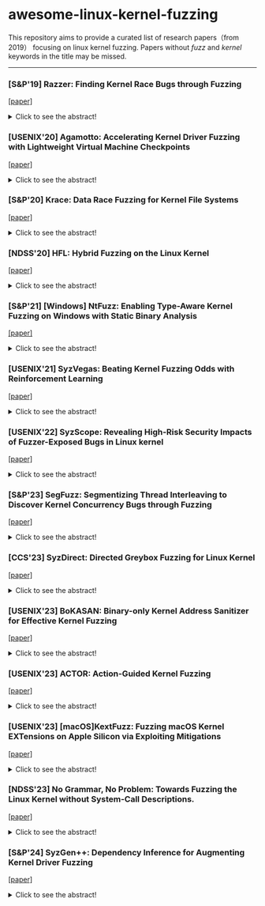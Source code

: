 # awesome-linux-kernel-fuzzing
This repository aims to provide a curated list of research papers（from 2019） focusing on linux kernel fuzzing. Papers without *fuzz* and *kernel* keywords in the title may be missed.

--------------------------------------------------------------------------------------------------------------------------
### [S&P'19] Razzer: Finding Kernel Race Bugs through Fuzzing

[[paper]](https://ieeexplore.ieee.org/stamp/stamp.jsp?tp=&arnumber=8835326)
<details>
  <summary>Click to see the abstract!</summary>
A data race in a kernel is an important class of bugs,  critically impacting the reliability and security of the associated  system.  As a result of a race, the kernel may become unresponsive.  Even worse, an attacker may launch a privilege escalation attack  to acquire root privileges.  In this paper, we propose RAZZER, a tool to find race bugs  in kernels.  The core of RAZZER is in guiding fuzz testing  towards potential data race spots in the kernel.  RAZZER employs  two techniques to find races efficiently: a static analysis and  a deterministic thread interleaving technique.  Using a static  analysis, RAZZER identifies over-approximated potential data  race spots, guiding the fuzzer to search for data races in the  kernel more efficiently.  Using the deterministic thread interleaving technique implemented at the hypervisor, RAZZER tames  the non-deterministic behavior of the kernel such that it can  deterministically trigger a race.  We implemented a prototype of RAZZER and ran the latest Linux kernel (from v4.16-rc3 to v4.18-  rc3) using RAZZER.  As a result, RAZZER discovered 30 new races  in the kernel, with 16 subsequently confirmed and accordingly  patched by kernel developers after they were reported.
</details>

### [USENIX'20] Agamotto: Accelerating Kernel Driver Fuzzing with Lightweight Virtual Machine Checkpoints

[[paper]](https://www.usenix.org/system/files/sec20-song.pdf)
<details>
  <summary>Click to see the abstract!</summary>
Kernel-mode drivers are challenging to analyze for vulnerabilities, yet play a critical role in maintaining the security  of OS kernels. Their wide attack surface, exposed via both  the system call interface and the peripheral interface, is often  found to be the most direct attack vector to compromise an OS  kernel. Researchers therefore have proposed many fuzzing  techniques to find vulnerabilities in kernel drivers. However,  the performance of kernel fuzzers is still lacking, for reasons  such as prolonged execution of kernel code, interference between test inputs, and kernel crashes. This paper proposes lightweight virtual machine checkpointing as a new primitive that enables high-throughput  kernel driver fuzzing. Our key insight is that kernel driver  fuzzers frequently execute similar test cases in a row, and that  their performance can be improved by dynamically creating  multiple checkpoints while executing test cases and skipping  parts of test cases using the created checkpoints. We built a  system, dubbed Agamotto, around the virtual machine checkpointing primitive and evaluated it by fuzzing the peripheral  attack surface of USB and PCI drivers in Linux. The results  are convincing. Agamotto improved the performance of the  state-of-the-art kernel fuzzer, Syzkaller, by 66.6% on average in fuzzing 8 USB drivers, and an AFL-based PCI fuzzer  by 21.6% in fuzzing 4 PCI drivers, without modifying their  underlying input generation algorithm.
</details>

### [S&P'20] Krace: Data Race Fuzzing for Kernel File Systems

[[paper]](https://ieeexplore.ieee.org/stamp/stamp.jsp?tp=&arnumber=9152693)
<details>
  <summary>Click to see the abstract!</summary>
Data races occur when two threads fail to use  proper synchronization when accessing shared data.  In kernel file  systems, which are highly concurrent by design, data races are  common mistakes and often wreak havoc on the users, causing  inconsistent states or data losses.  Prior fuzzing practices on file  systems have been effective in uncovering hundreds of bugs, but  they mostly focus on the sequential aspect of file system execution  and do not comprehensively explore the concurrency dimension  and hence, forgo the opportunity to catch data races.  In this paper, we bring coverage-guided fuzzing to the concurrency dimension with three new constructs: 1) a new coverage  tracking metric, alias coverage, specially designed to capture  the exploration progress in the concurrency dimension;  2) an  evolution algorithm for generating, mutating, and merging multithreaded syscall sequences as inputs for concurrency fuzzing;   and 3) a comprehensive lockset and happens-before modeling for  kernel synchronization primitives for precise data race detection.  These components are integrated into KRACE, an end-to-end  fuzzing framework that has discovered 23 data races in ext4,  btrfs, and the VFS layer so far, and 9 are confirmed to be harmful.
</details>

### [NDSS'20] HFL: Hybrid Fuzzing on the Linux Kernel

[[paper]](https://www.ndss-symposium.org/wp-content/uploads/2020/02/24018-paper.pdf)
<details>
  <summary>Click to see the abstract!</summary>
Hybrid fuzzing, combining symbolic execution and  fuzzing, is a promising approach for vulnerability discovery  because each approach can complement the other.  However,  we observe that applying hybrid fuzzing to kernel testing is  challenging because the following unique characteristics of the  kernel make a naive adoption of hybrid fuzzing inefficient: 1) having indirect control transfers determined by system call  arguments, 2) controlling and matching internal system state via  system calls, and 3) inferring nested argument type for invoking  system calls.  Failure to handling such challenges will render both  fuzzing and symbolic execution inefficient, and thereby, will result  in an inefficient hybrid fuzzing.  Although these challenges are  essential to both fuzzing and symbolic execution, to the best of  our knowledge, existing kernel testing approaches either naively  use each technique separately without handling such challenges  or imprecisely handle a part of challenges only by static analysis.  To this end, this paper proposes HFL, which not only  combines fuzzing with symbolic execution for hybrid fuzzing  but also addresses kernel-specific fuzzing challenges via three  distinct features: 1) converting indirect control transfers to direct  transfers, 2) inferring system call sequence to build a consistent  system state, and 3) identifying nested arguments types of system  calls.  As a result, HFL found 24 previously unknown vulnerabilities in recent Linux kernels.  Additionally, HFL achieves 15%  and 26% higher code coverage than Moonshine and Syzkaller,  respectively, and over kAFL/S2E/TriforceAFL, achieving even  four times better coverage, using the same amount of resources (CPU, time, etc.).  Regarding vulnerability discovery performance, HFL found 13 known vulnerabilities more than three times faster  than Syzkaller.
</details>

### [S&P'21] [Windows] NtFuzz: Enabling Type-Aware Kernel Fuzzing on Windows with Static Binary Analysis

[[paper]](https://ieeexplore.ieee.org/stamp/stamp.jsp?tp=&arnumber=9519448)
<details>
  <summary>Click to see the abstract!</summary>
Although it is common practice for kernel fuzzers to leverage type information of system calls, current Windows kernel fuzzers do not follow the practice as most system calls are private and largely undocumented.  In this paper, we present a practical static binary analyzer that automatically infers system call types on Windows at scale.  We incorporate our analyzer to NtFuzz, a type-aware Windows kernel fuzzing framework.  To our knowledge, this is the first practical fuzzing system that utilizes scalable binary analysis on a COTS OS.  With NtFuzz, we found 11 previously unknown kernel bugs, and earned $25,000 through the bug bounty program offered by Microsoft.  All these results confirm the practicality of our system as a kernel fuzzer.
</details>

### [USENIX'21] SyzVegas: Beating Kernel Fuzzing Odds with Reinforcement Learning

[[paper]](https://www.usenix.org/system/files/sec21-wang-daimeng.pdf)
<details>
  <summary>Click to see the abstract!</summary>
Fuzzing embeds a large number of decisions requiring finetuned and hard-coded parameters to maximize its efficiency. This is especially true for kernel fuzzing due to (1) OS kernels’ sheer size and complexity, (2) a unique syscall interface  that requires special handling (e.g., encoding explicit dependencies among syscalls), and (3) behaviors of inputs (i.e., test  cases) are often not reproducible due to the stateful nature of OS kernels. Hence, Syzkaller [14], the state-of-art gray-box  kernel fuzzer, incorporates numerous procedures, decision  points, and hard-coded parameters master-crafted by domain  experts. Unfortunately, hard-coded strategies cannot adjust  to factors such as different fuzzing environments/targets and  the dynamically changing potency of tasks and/or seeds, limiting the overall effectiveness of the fuzzer. In this paper,  we propose SYZVEGAS, a fuzzer that dynamically and automatically adapts two of the most critical decision points  in Syzkaller, task selection and seed selection, to remarkably  improve coverage reached per unit-time. SYZVEGAS’s adaptation leverages multi-armed-bandit (MAB) algorithms along  with a novel reward assessment model. Our extensive evaluations of SYZVEGAS on the latest Linux Kernel and its subsystems demonstrate that it (i) finds up to 38.7% more coverage  than the default Syzkaller, (ii) better discovers bugs/crashes (8 more unique crashes) and (iii) has very low 2.1% performance overhead. We reported our findings to Google’s Syzkaller team and are actively working on pushing our  changes upstream.
</details>

### [USENIX'22] SyzScope: Revealing High-Risk Security Impacts of Fuzzer-Exposed Bugs in Linux kernel

[[paper]](https://www.usenix.org/system/files/sec22-zou.pdf)
<details>
  <summary>Click to see the abstract!</summary>
Fuzzing has become one of the most effective bug finding approach for software. In recent years, 24*7 continuous fuzzing platforms have emerged to test critical  pieces of software, e.g., Linux kernel. Though capable of  discovering many bugs and providing reproducers (e.g.,  proof-of-concepts), a major problem is that they neglect a  critical function that should have been built-in, i.e., evaluation of a bug’s security impact. It is well-known that  the lack of understanding of security impact can lead to  delayed bug fixes as well as patch propagation. In this  paper, we develop SyzScope, a system that can automatically uncover new “high-risk” impacts given a bug  with seemingly “low-risk” impacts. From analyzing over  a thousand low-risk bugs on syzbot, SyzScope successfully determined that 183 low-risk bugs (more than 15%)  in fact contain high-risk impacts, e.g., control flow hijack  and arbitrary memory write, some of which still do not  have patches available yet.
</details>

### [S&P'23] SegFuzz: Segmentizing Thread Interleaving to Discover Kernel Concurrency Bugs through Fuzzing

[[paper]](https://ieeexplore.ieee.org/stamp/stamp.jsp?tp=&arnumber=10179398)
<details>
  <summary>Click to see the abstract!</summary>
Discovering kernel concurrency bugs through fuzzing is challenging. Identifying kernel concurrency bugs, as opposed to non-concurrency bugs, necessitates an analysis of possible interleavings between two or more threads. However, because the search space of thread interleaving is vast, it is impractical to investigate all conceivable thread interleavings. To explore the vast search space, most previous approaches perform random or simple heuristic searches without having coverage for thread interleaving or with an insufficient form of coverage. As a result, they either conduct wasteful searches with redundant executions or overlook concurrent bugs that their coverage cannot address.To overcome such limitations, we propose SegFuzz, a fuzzing framework for kernel concurrency bugs. When exploring the search space of thread interleavings, SegFuzz decomposes an entire thread interleaving into a set of segments, each of which represents an interleaving of the small number of instructions, and utilizes individual segments as interleaving coverage, called interleaving segment coverage. When searching for thread interleavings, SegFuzz mutates interleavings in explored interleaving segments to construct new thread interleavings that have not yet been explored. With SegFuzz, we discover new 21 concurrency bugs in Linux kernels, and demonstrate the efficiency of SegFuzz by showing that SegFuzz can identify known bugs on average 4.1 times quickly than the state-of-the-art approaches.
</details>

### [CCS'23] SyzDirect: Directed Greybox Fuzzing for Linux Kernel

[[paper]](https://dl.acm.org/doi/pdf/10.1145/3576915.3623146)
<details>
  <summary>Click to see the abstract!</summary>
Bug reports and patch commits are dramatically increasing for OS kernels, incentivizing a critical need for kernel-level bug  reproduction and patch testing.  Directed greybox fuzzing (DGF),  aiming to stress-test a specific part of code, is a promising approach  for bug reproduction and patch testing.  However, the existing DGF methods exclusively target user-space applications, presenting  intrinsic limitations in handling OS kernels.  In particular, these  methods cannot pinpoint the appropriate system calls and the  needed syscall parameter values to reach the target location,  resulting in low efficiency and waste of resources.  In this paper, we present SyzDirect, a DGF solution for the Linux kernel.  With a novel, scalable static analysis of the Linux  kernel, SyzDirect identifies valuable information such as correct  system calls and conditions on their arguments to reach the target  location.  During fuzzing, SyzDirect utilizes the static analysis  results to guide the generation and mutation of test cases, followed  by leveraging distance-based feedback for seed prioritization and  power scheduling.  We evaluated SyzDirect on upstream Linux  kernels for bug reproduction and patch testing.  The results show  that SyzDirect can reproduce 320% more bugs and reach 25.6%  more target patches than generic kernel fuzzers.  It also improves  the speed of bug reproduction and patch reaching by a factor of 154.3 and 680.9, respectively.
</details>

### [USENIX'23] BoKASAN: Binary-only Kernel Address Sanitizer for Effective Kernel Fuzzing

[[paper]](https://www.usenix.org/system/files/usenixsecurity23-cho.pdf)
<details>
  <summary>Click to see the abstract!</summary>
Fuzzing has become one of the most effective bug finding approach for software. In recent years, 24*7 continuous fuzzing platforms have emerged to test critical  pieces of software, e.g., Linux kernel. Though Kernel Address Sanitizer (KASAN), an invaluable tool for  finding use-after-free and out-of-bounds bugs in the Linux  kernel, needs the kernel source for compile-time instrumentation. To apply KASAN to closed-source systems, we should  develop a binary-only KASAN, which is challenging. A technique that uses binary rewriting and processor support to run KASAN for binary modules needs a KASAN-applied kernel, thereby still the kernel source. Dynamic instrumentation  offers an alternative way to it but greatly increases the performance overhead, rendering the kernel fuzzing impractical. To address these problems, we present the first practical,  binary-only KASAN named BoKASAN, which conducts address sanitization through dynamic instrumentation for the  entire kernel binaries efficiently. Our key idea is selective  sanitization, which identifies target processes to sanitize and  hooks the page fault mechanism for significantly reducing the  performance overhead of dynamic instrumentation. Our key  insight is that the kernel bugs are most relevant to the processes created by a fuzzer. Thus, BoKASAN deliberately sanitizes the target memory regions related to these processes and  leaves the remains unsanitized for effective kernel fuzzing. Our evaluation results show that BoKASAN is practical  on closed-source systems, achieving the compiler-level performance of KASAN even on binary-only kernels and modules. Compared to KASAN on the Linux kernel, BoKASAN  detected slightly more bugs in the Janus dataset and slightly  fewer bugs in the Syzkaller/SyzVegas dataset; and BoKASAN  found the same number of unique bugs in the 5-day fuzzing  and executed the similar number of basic blocks. For binary  modules on the Windows kernel and the Linux kernel, resp., BoKASAN was effective in finding bugs. An ablation result  shows that selective sanitization affected these outcomes.
</details>

### [USENIX'23] ACTOR: Action-Guided Kernel Fuzzing

[[paper]](https://www.usenix.org/system/files/usenixsecurity23-fleischer.pdf)
<details>
  <summary>Click to see the abstract!</summary>
Fuzzing reliably and efficiently finds bugs in software,  including operating system kernels. In general, higher code  coverage leads to the discovery of more bugs. This is why most  existing kernel fuzzers adopt strategies to generate a series of  inputs that attempt to greedily maximize the amount of code  that they exercise. However, simply executing code may not  be sufficient to reveal bugs that require specific sequences of  actions. Synthesizing inputs to trigger such bugs depends on  two aspects: (i) the actionsthe executed code takes, and (ii) the  order in which those actions are taken. An action is a high-level  operation, such as a heap allocation, that is performed by the  executed code and has a specific semantic meaning. ACTOR, our action-guided kernel fuzzing framework,  deviates from traditional methods. Instead of focusing on  code coverage optimization, our approach generates fuzzer  programs (inputs) that leverage our understanding of triggered  actions and their temporal relationships. Specifically, we  first capture actions that potentially operate on shared data  structures at different times. Then, we synthesize programs  using those actions as building blocks, guided by bug  templates expressed in our domain-specific language. We evaluated ACTOR on four different versions of the Linux  kernel, including two well-tested and frequently updated  long-term (5.4.206, 5.10.131) versions, a stable (5.19), and  the latest (6.2-rc5) release. Our evaluation revealed a total of 41 previously unknown bugs, of which 9 have already been  fixed. Interestingly, 15 (36.59%) of them were discovered in  less than a day.
</details>

### [USENIX'23] [macOS]KextFuzz: Fuzzing macOS Kernel EXTensions on Apple Silicon via Exploiting Mitigations

[[paper]](https://www.usenix.org/system/files/usenixsecurity23-yin.pdf)
<details>
  <summary>Click to see the abstract!</summary>
macOS drivers, i.e., Kernel EXTensions (kext), are attractive attack targets for adversaries. However, automatically  discovering vulnerabilities in kexts is extremely challenging  because kexts are mostly closed-source, and the latest macOS  running on customized Apple Silicon has limited tool-chain  support. Most existing static analysis and dynamic testing  solutions cannot be applied to the latest macOS. In this paper,  we present the first smart fuzzing solution KextFuzz to detect  bugs in the latest macOS kexts running on Apple Silicon. Unlike existing driver fuzzing solutions, KextFuzz does not  require source code, execution traces, hypervisors, or hardware features (e.g., coverage tracing) and thus is universal  and practical. We note that macOS has deployed many mitigations, including pointer authentication, code signature, and  userspace kernel layer wrappers, to thwart potential attacks. These mitigations can provide extra knowledge and resources  for us to enable kernel fuzzing. KextFuzz exploits these mitigation schemes to instrument the binary for coverage tracking,  test privileged kext code that is guarded and infrequently accessed, and infer the type and semantic information of the  kext interfaces. KextFuzz has found 48 unique kernel bugs in  the macOS kexts and got five CVEs. Some bugs could cause  severe consequences like non-recoverable denial-of-service  or damages.
</details>

### [NDSS'23] No Grammar, No Problem: Towards Fuzzing the Linux Kernel without System-Call Descriptions.

[[paper]](https://www.ndss-symposium.org/wp-content/uploads/2023/02/ndss2023_f688_paper.pdf)
<details>
  <summary>Click to see the abstract!</summary>
The integrity of the entire computing ecosystem  depends on the security of our operating systems (OSes).  Unfortunately, due to the scale and complexity of OS code, hundreds  of security issues are found in OSes, every year [32].  As such,  operating systems have constantly been prime use-cases for  applying security-analysis tools.  In recent years, fuzz-testing has  appeared as the dominant technique for automatically finding  security issues in software.  As such, fuzzing has been adapted  to find thousands of bugs in kernels [14].  However, modern OS  fuzzers, such as Syzkaller, rely on precise, extensive, manuallycreated harnesses and grammars for each interface fuzzed within  the kernel.  Due to this reliance on grammars, current OS fuzzers  are faced with scaling-issues.  In this paper, we present FUZZNG, our generic approach to  fuzzing system-calls on OSes.  Unlike Syzkaller, FUZZNG does not  require intricate descriptions of system-call interfaces in order to  function.  Instead FUZZNG leverages fundamental kernel design  features in order to reshape and simplify the fuzzer’s input-space.  As such FUZZNG only requires a small config, for each new  target: essentially a list of files and system-call numbers the fuzzer  should explore.  We implemented FUZZNG for the Linux kernel.  Testing FUZZNG over 10 Linux components with extensive descriptions in Syzkaller showed that, on average, FUZZNG achieves 102.5% of Syzkaller’s coverage.  FUZZNG found 9 new bugs (5 in components that Syzkaller had already fuzzed extensively,  for years).  Additionally, FUZZNG’s lightweight configs are less  than 1.7% the size of Syzkaller’s manually-written grammars. Crucially, FUZZNG achieves this without initial seed-inputs, or  expert guidance.
</details>

### [S&P'24] SyzGen++: Dependency Inference for Augmenting Kernel Driver Fuzzing

[[paper]](https://ieeexplore.ieee.org/stamp/stamp.jsp?tp=&arnumber=10646807)
<details>
  <summary>Click to see the abstract!</summary>
In recent years, kernel fuzzing research has experienced a significant surge. Among various kernel fuzzers, Syzkaller stands out as the state-of-the-art tool, having identified over 5,000 bugs in the Linux kernel. Syzkaller’s success can be attributed to its utilization of manually-curated  syscall specifications provided by kernel experts. However, this  process is time-consuming and not scalable due to complex  input structures and unknown dependencies among syscalls. Consequently, a substantial portion of the kernel codebase,  specifically kernel drivers, lacks specifications, posing a significant security risk. In this paper, we introduce SyzGen++, an innovative  approach for automatically inferring dependencies between  syscalls and generating specifications without relying on existing test suites. Specifically, we define two fundamental building  blocks of insertion and lookup operations and their pairing  to accurately identify dependencies. We evaluated SyzGen++  against existing state-of-the-art techniques on both Linux  and macOS drivers. Our results demonstrate that SyzGen++  uncovered 245 more dependencies. Furthermore, SyzGen++  outperforms DIFUZE, KSG, and SyzDescribe in terms of code  coverage, achieving 71%, 67%, and 39% improvement on  average, respectively. Notably, our evaluation discovered 10  previously unknown bugs in Linux Kernel 6.2 using specifications generated by SyzGen++, resulting in 6 CVEs, which  demonstrates its effectiveness in identifying vulnerabilities.
</details>
